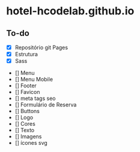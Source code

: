 # hotel-hcodelab.github.io


## To-do
- [x] Repositório git Pages
- [x] Estrutura
- [x] Sass
- [] Menu
- [] Menu Mobile
- [] Footer
- [] Favicon
- [] meta tags seo
- [] Formulário de Reserva
- [] Buttons
- [] Logo
- [] Cores
- [] Texto
- [] Imagens
- [] ícones svg

